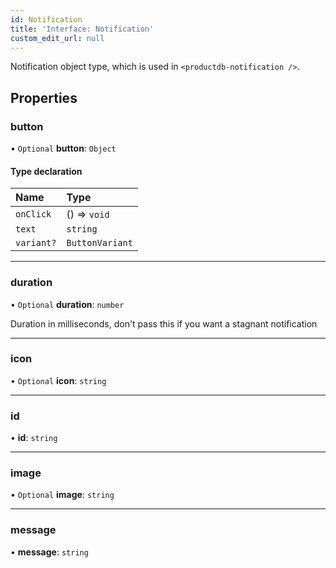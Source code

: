 ```yaml
---
id: Notification
title: 'Interface: Notification'
custom_edit_url: null
---
```


Notification object type, which is used in `<productdb-notification />`.

## Properties

### button

• `Optional` **button**: `Object`

#### Type declaration

| Name | Type |
| :------ | :------ |
| `onClick` | () => `void` |
| `text` | `string` |
| `variant?` | `ButtonVariant` |

___

### duration

• `Optional` **duration**: `number`

Duration in milliseconds, don't pass this if you want a stagnant notification

___

### icon

• `Optional` **icon**: `string`

___

### id

• **id**: `string`

___

### image

• `Optional` **image**: `string`

___

### message

• **message**: `string`


<head>
	<title>Angular UI Kit Interface: Notification</title>
	<meta name="description" content="Understand the Notification interface in ProductDB's Angular UI Kit Reference for comprehensive information."/>
</head>
